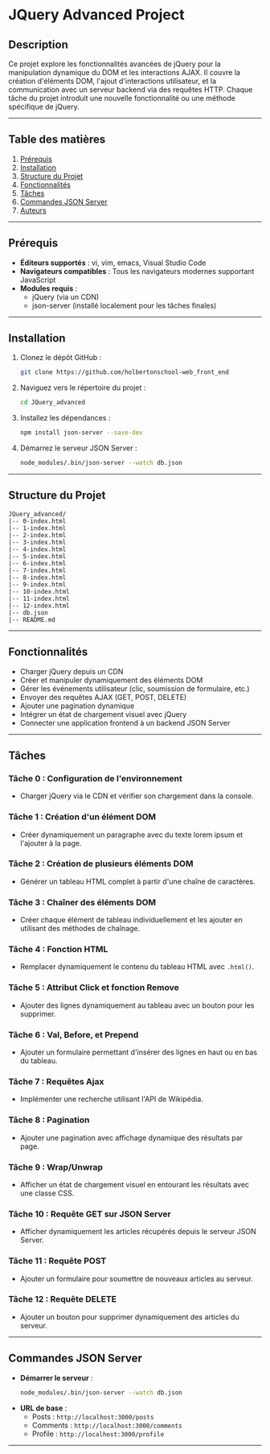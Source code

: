 # JQuery Advanced Project

## Description
Ce projet explore les fonctionnalités avancées de jQuery pour la manipulation dynamique du DOM et les interactions AJAX. Il couvre la création d'éléments DOM, l'ajout d'interactions utilisateur, et la communication avec un serveur backend via des requêtes HTTP. Chaque tâche du projet introduit une nouvelle fonctionnalité ou une méthode spécifique de jQuery.

---

## Table des matières
1. [Prérequis](#prérequis)
2. [Installation](#installation)
3. [Structure du Projet](#structure-du-projet)
4. [Fonctionnalités](#fonctionnalités)
5. [Tâches](#tâches)
6. [Commandes JSON Server](#commandes-json-server)
7. [Auteurs](#auteurs)

---

## Prérequis
- **Éditeurs supportés** : vi, vim, emacs, Visual Studio Code
- **Navigateurs compatibles** : Tous les navigateurs modernes supportant JavaScript
- **Modules requis** :
  - jQuery (via un CDN)
  - json-server (installé localement pour les tâches finales)

---

## Installation
1. Clonez le dépôt GitHub :
   ```bash
   git clone https://github.com/holbertonschool-web_front_end
   ```
2. Naviguez vers le répertoire du projet :
   ```bash
   cd JQuery_advanced
   ```
3. Installez les dépendances :
   ```bash
   npm install json-server --save-dev
   ```
4. Démarrez le serveur JSON Server :
   ```bash
   node_modules/.bin/json-server --watch db.json
   ```

---

## Structure du Projet
```
JQuery_advanced/
|-- 0-index.html
|-- 1-index.html
|-- 2-index.html
|-- 3-index.html
|-- 4-index.html
|-- 5-index.html
|-- 6-index.html
|-- 7-index.html
|-- 8-index.html
|-- 9-index.html
|-- 10-index.html
|-- 11-index.html
|-- 12-index.html
|-- db.json
|-- README.md
```

---

## Fonctionnalités
- Charger jQuery depuis un CDN
- Créer et manipuler dynamiquement des éléments DOM
- Gérer les événements utilisateur (clic, soumission de formulaire, etc.)
- Envoyer des requêtes AJAX (GET, POST, DELETE)
- Ajouter une pagination dynamique
- Intégrer un état de chargement visuel avec jQuery
- Connecter une application frontend à un backend JSON Server

---

## Tâches
### **Tâche 0 : Configuration de l'environnement**
- Charger jQuery via le CDN et vérifier son chargement dans la console.

### **Tâche 1 : Création d'un élément DOM**
- Créer dynamiquement un paragraphe avec du texte lorem ipsum et l'ajouter à la page.

### **Tâche 2 : Création de plusieurs éléments DOM**
- Générer un tableau HTML complet à partir d'une chaîne de caractères.

### **Tâche 3 : Chaîner des éléments DOM**
- Créer chaque élément de tableau individuellement et les ajouter en utilisant des méthodes de chaînage.

### **Tâche 4 : Fonction HTML**
- Remplacer dynamiquement le contenu du tableau HTML avec `.html()`.

### **Tâche 5 : Attribut Click et fonction Remove**
- Ajouter des lignes dynamiquement au tableau avec un bouton pour les supprimer.

### **Tâche 6 : Val, Before, et Prepend**
- Ajouter un formulaire permettant d'insérer des lignes en haut ou en bas du tableau.

### **Tâche 7 : Requêtes Ajax**
- Implémenter une recherche utilisant l'API de Wikipédia.

### **Tâche 8 : Pagination**
- Ajouter une pagination avec affichage dynamique des résultats par page.

### **Tâche 9 : Wrap/Unwrap**
- Afficher un état de chargement visuel en entourant les résultats avec une classe CSS.

### **Tâche 10 : Requête GET sur JSON Server**
- Afficher dynamiquement les articles récupérés depuis le serveur JSON Server.

### **Tâche 11 : Requête POST**
- Ajouter un formulaire pour soumettre de nouveaux articles au serveur.

### **Tâche 12 : Requête DELETE**
- Ajouter un bouton pour supprimer dynamiquement des articles du serveur.

---

## Commandes JSON Server
- **Démarrer le serveur** :
  ```bash
  node_modules/.bin/json-server --watch db.json
  ```
- **URL de base** :
  - Posts : `http://localhost:3000/posts`
  - Comments : `http://localhost:3000/comments`
  - Profile : `http://localhost:3000/profile`

---

